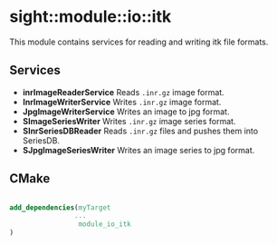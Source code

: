 # sight::module::io::itk

This module contains services for reading and writing itk file formats.

## Services

- **inrImageReaderService**
  Reads `.inr.gz` image format.
- **InrImageWriterService**
  Writes `.inr.gz` image format.
- **JpgImageWriterService**
  Writes an image to jpg format.
- **SImageSeriesWriter**
  Writes `.inr.gz` image series format.
- **SInrSeriesDBReader**
  Reads `.inr.gz` files and pushes them into SeriesDB.
- **SJpgImageSeriesWriter**
  Writes an image series to jpg format.


## CMake

```cmake

add_dependencies(myTarget 
                ...
                 module_io_itk
)

```